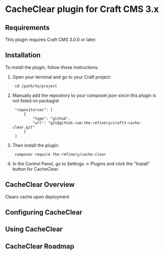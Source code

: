 # CacheClear plugin for Craft CMS 3.x

## Requirements

This plugin requires Craft CMS 3.0.0 or later.

## Installation

To install the plugin, follow these instructions.

1. Open your terminal and go to your Craft project:

        cd /path/to/project

2. Manually add the repository to your composer.json since this plugin is not listed on packagist

		"repositories": [
			{
				"type": "github",
				"url": "git@github.com:the-refinery/craft3-cache-clear.git"
			}
		]

3. Then install the plugin:

		composer require the-refinery/cache-clear

4. In the Control Panel, go to Settings → Plugins and click the “Install” button for CacheClear.

## CacheClear Overview

Clears cache upon deployment

## Configuring CacheClear

## Using CacheClear

## CacheClear Roadmap
